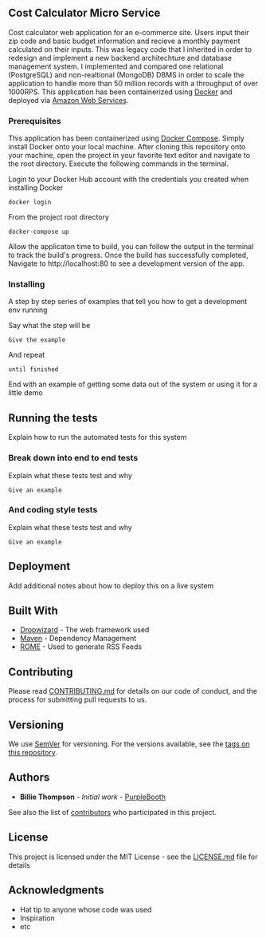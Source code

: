 ## Cost Calculator Micro Service

Cost calculator web application for an e-commerce site.  Users input their zip code and basic budget information and recieve a monthly payment calculated on their inputs.  This was legacy code that I inherited in order to redesign and implement a new backend architechture and database management system. I implemented and compared one relational (PostgreSQL) and non-realtional (MongoDB) DBMS in order to scale the application to handle more than 50 million records with a throughput of over 1000RPS.  This application has been containerized using [Docker](http://www.docker.com) and deployed via [Amazon Web Services](http://www.aws.com).  

### Prerequisites

This application has been containerized using [Docker Compose](https://docs.docker.com/compose/).  Simply install Docker onto your local machine.  After cloning this repository onto your machine, open the project in your favorite text editor and navigate to the root directory.  Execute the following commands in the terminal.    

Login to your Docker Hub account with the credentials you created when installing Docker
```
docker login
```

From the project root directory
```
docker-compose up
```

Allow the applicaton time to build, you can follow the output in the terminal to track the build's progress.  Once the build has successfully completed, Navigate to http://localhost:80 to see a development version of the app.  

### Installing

A step by step series of examples that tell you how to get a development env running

Say what the step will be

```
Give the example
```

And repeat

```
until finished
```

End with an example of getting some data out of the system or using it for a little demo

## Running the tests

Explain how to run the automated tests for this system

### Break down into end to end tests

Explain what these tests test and why

```
Give an example
```

### And coding style tests

Explain what these tests test and why

```
Give an example
```

## Deployment

Add additional notes about how to deploy this on a live system

## Built With

* [Dropwizard](http://www.dropwizard.io/1.0.2/docs/) - The web framework used
* [Maven](https://maven.apache.org/) - Dependency Management
* [ROME](https://rometools.github.io/rome/) - Used to generate RSS Feeds

## Contributing

Please read [CONTRIBUTING.md](https://gist.github.com/PurpleBooth/b24679402957c63ec426) for details on our code of conduct, and the process for submitting pull requests to us.

## Versioning

We use [SemVer](http://semver.org/) for versioning. For the versions available, see the [tags on this repository](https://github.com/your/project/tags). 

## Authors

* **Billie Thompson** - *Initial work* - [PurpleBooth](https://github.com/PurpleBooth)

See also the list of [contributors](https://github.com/your/project/contributors) who participated in this project.

## License

This project is licensed under the MIT License - see the [LICENSE.md](LICENSE.md) file for details

## Acknowledgments

* Hat tip to anyone whose code was used
* Inspiration
* etc
